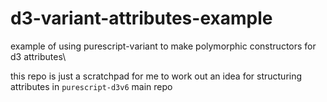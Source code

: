 # d3-variant-attributes-example
example of using purescript-variant to make polymorphic constructors for d3 attributes\

this repo is just a scratchpad for me to work out an idea for structuring attributes in `purescript-d3v6` main repo
